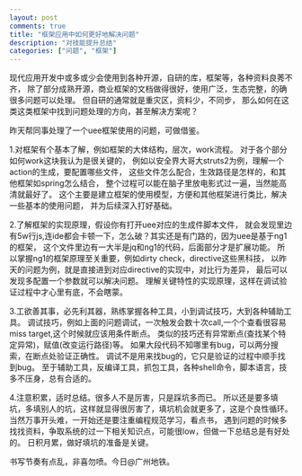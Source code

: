 ```yaml
---
layout: post
comments: true
title: "框架应用中如何更好地解决问题"
description: "对技能提升总结"
categories: ["问题", "框架"]
---
```


现代应用开发中或多或少会使用到各种开源，自研的库，框架等，各种资料良莠不齐，
除了部分成熟开源，商业框架的文档做得很好，使用广泛，生态完整，的确很多问题可以处理。
但自研的通常就是重灾区，资料少，不同步，
那么如何在这类这类框架中找到问题处理的方向，甚至解决方案呢？

昨天帮同事处理了一个uee框架使用的问题，可做借鉴。

1.对框架有个基本了解，例如框架的大体结构，层次，work流程。
对于各个部分如何work这块我认为是很关键的，
例如以安全界大哥大struts2为例，理解一个action的生成，要配置哪些文件，
这些文件怎么配合，生效路径是怎样的，和其他框架如spring怎么结合，
整个过程可以能在脑子里放电影式过一遍，当然能高清就最好了。
这个主要是建立框架的使用模型，方便和其他框架进行类比，解决一些基本的使用问题，
并为后续深入打好基础。

2.了解框架的实现原理，假设你有打开uee对应的生成件脚本文件，
就会发现里边有5w行js,连ide都会卡顿一下，怎么破？其实还是有门路的，因为uee是基于ng1的框架，
这个文件里边有一大半是jq和ng1的代码，后面部分才是扩展功能。
所以掌握ng1的框架原理至关重要，例如dirty check，directive这些黑科技，
以昨天的问题为例，就是直接进到对应directive的实现中，对比行为差异，
最后可以发现多配置一个参数就可以解决问题。
理解关键特性的实现原理，这样在调试验证过程中才心里有底，不会瞎蒙。

3.工欲善其事，必先利其器，熟练掌握各种工具，小到调试技巧，大到各种辅助工具。
调试技巧，例如上面的问题调试，一次触发会数十次call,一个个查看很容易miss target,这个时候就应该用条件断点。
类似的技巧还有异常断点(查找某个特定异常)，赋值(改变运行路径)等。
如果大段代码不知哪里有bug，可以两分搜索，在断点处验证正确性。
调试不是用来找bug的，它只是验证的过程中顺手找到bug。
至于辅助工具，反编译工具，抓包工具，各种shell命令，脚本语言，技多不压身，总有合适的。

4.注意积累，适时总结。很多人不是厉害，只是踩坑多而已。
所以还是要多填坑，多填别人的坑，这样就显得很厉害了，填坑机会就更多了，这是个良性循环。
当然万事开头难，一开始还是要注重编程规范学习，看点书，
遇到问题的时候多找找资料，争取系统的过一下相关知识点，可能很low，但做一下总结总是有好处的。
日积月累，做好填坑的准备是关键。

书写节奏有点乱，非喜勿喷。今日@广州地铁。
